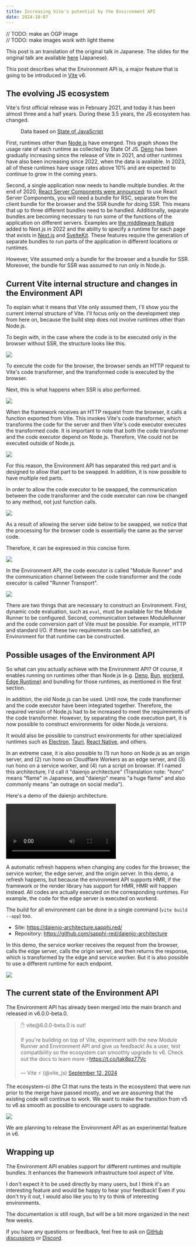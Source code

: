 ```yaml
---
title: Increasing Vite's potential by the Environment API
date: 2024-10-07
---
```


<script setup lang="ts">
import { defineClientComponent, useData } from 'vitepress'

const { isDark } = useData()
const LineChart = defineClientComponent(() => {
  return import('./assets/LineChart.vue')
})
</script>

<ArticleTitle />

// TODO: make an OGP image  
// TODO: make images work with light theme  

This post is an translation of the original talk in Japanese. The slides for the original talk are available [here](https://pre-vue-fes-2024-environment-api-slide.sapphi.red/) (Japanese).

This post describes what the Environment API is, a major feature that is going to be introduced in [Vite](https://vite.dev/) v6.

## The evolving JS ecosystem

Vite's first official release was in February 2021, and today it has been almost three and a half years.
During these 3.5 years, the JS ecosystem has changed.

<figure>
  <LineChart :height="300" :data="{
    labels: ['2020', '2021', '2022', '2023'],
    datasets: [
      {
        label: 'Node.js',
        backgroundColor: '#417e38',
        borderColor: '#417e38',
        data: [80.1, 71.5, 70.9, 74.3],
      },
      {
        label: 'Deno',
        backgroundColor: '#70ffaf',
        borderColor: '#70ffaf',
        data: [5.2, 5.6, 8.5, 11.9],
      },
      {
        label: 'Bun',
        backgroundColor: '#e8c98c',
        borderColor: '#e8c98c',
        data: [,,3.2, 17.4],
      },
      {
        label: 'Vercel Edge Runtime',
        backgroundColor: isDark ? '#ffffff' : '#000000',
        borderColor: isDark ? '#ffffff' : '#000000',
        data: [,,10.4, 15.8],
      },
      {
        label: 'Cloudflare Workers',
        backgroundColor: '#f63',
        borderColor: '#f63',
        data: [,,7.5, 10.6],
      },
    ],
  }" :options="{
    scales: {
      y: {
        title: {
          display: true,
          text: 'Usage (%)',
        },
        min: 0,
      },
    },
  }" />
  <figcaption>Data based on <a href="https://stateofjs.com/en-US">State of JavaScript</a></figcaption>
</figure>

First, runtimes other than [Node.js](https://nodejs.org/en) have emerged.
This graph shows the usage rate of each runtime as collected by State Of JS.
[Deno](https://deno.com/) has been gradually increasing since the release of Vite in 2021, and other runtimes have also been increasing since 2022, when the data is available.
In 2023, all of these runtimes have usage rates above 10% and are expected to continue to grow in the coming years.

Second, a single application now needs to handle multiple bundles.
At the end of 2020, [React Server Components were announced](https://react.dev/blog/2020/12/21/data-fetching-with-react-server-components): to use React Server Components, you will need a bundle for RSC, separate from the client bundle for the browser and the SSR bundle for doing SSR.
This means that up to three different bundles need to be handled.
Additionally, separate bundles are becoming necessary to run some of the functions of the application on different servers.
Examples are [the middleware feature](https://nextjs.org/docs/app/building-your-application/rendering/edge-and-nodejs-runtimes) added to Next.js in 2022 and the ability to specify a runtime for each page that exists in [Next.js](https://nextjs.org/docs/app/api-reference/file-conventions/route-segment-config#runtime) and [SvelteKit](https://kit.svelte.dev/docs/adapter-vercel#deployment-configuration).
These features require the generation of separate bundles to run parts of the application in different locations or runtimes.

However, Vite assumed only a bundle for the browser and a bundle for SSR. Moreover, the bundle for SSR was assumed to run only in Node.js.

## Current Vite internal structure and changes in the Environment API

To explain what it means that Vite only assumed them, I'll show you the current internal structure of Vite. I'll focus only on the development step from here on, because the build step does not involve runtimes other than Node.js.

To begin with, in the case where the code is to be executed only in the browser without SSR, the structure looks like this.

![](./assets/vite-env-architecture-old-1.svg)

To execute the code for the browser, the browser sends an HTTP request to Vite's code transformer, and the transformed code is executed by the browser.

Next, this is what happens when SSR is also performed.

![](./assets/vite-env-architecture-old-2.svg)

When the framework receives an HTTP request from the browser, it calls a function exported from Vite.
This invokes Vite's code transformer, which transforms the code for the server and then Vite's code executor executes the transformed code.
It is important to note that both the code transformer and the code executor depend on Node.js.
Therefore, Vite could not be executed outside of Node.js.

![](./assets/vite-env-architecture-old-3.svg)

For this reason, the Environment API has separated this red part and is designed to allow that part to be swapped.
In addition, it is now possible to have multiple red parts.

In order to allow the code executor to be swapped, the communication between the code transformer and the code executor can now be changed to any method, not just function calls.

![](./assets/vite-env-architecture-new-1.svg)

As a result of allowing the server side below to be swapped, we notice that the processing for the browser code is essentially the same as the server code.

Therefore, it can be expressed in this concise form.

![](./assets/vite-env-architecture-new-2.svg)

In the Environment API, the code executor is called "Module Runner" and the communication channel between the code transformer and the code executor is called "Runner Transport".

![](./assets/vite-env-architecture-new-3.svg)

There are two things that are necessary to construct an Environment.
First, dynamic code evaluation, such as `eval`, must be available for the Module Runner to be configured.
Second, communication between ModuleRunner and the code conversion part of Vite must be possible.
For example, HTTP and standard I/O.
If these two requirements can be satisfied, an Environment for that runtime can be constructed.

## Possible usages of the Environment API

So what can you actually achieve with the Environment API?
Of course, it enables running on runtimes other than Node.js (e.g. [Deno](https://deno.com/), [Bun](https://bun.sh/), [workerd](https://blog.cloudflare.com/workerd-open-source-workers-runtime/), [Edge Runtime](https://edge-runtime.vercel.app/)) and bundling for those runtimes, as mentioned in the first section.

In addition, the old Node.js can be used.
Until now, the code transformer and the code executor have been integrated together.
Therefore, the required version of Node.js had to be increased to meet the requirements of the code transformer.
However, by separating the code execution part, it is now possible to construct environments for older Node.js versions.

It would also be possible to construct environments for other specialized runtimes such as [Electron](https://www.electronjs.org/), [Tauri](https://tauri.app/), [React Native](https://reactnative.dev/), and others.

In an extreme case, it is also possible to (1) run hono on Node.js as an origin server, and (2) run hono on Cloudflare Workers as an edge server, and (3) run hono on a service worker, and (4) run a script on browser. If I named this architecture, I'd call it "daienjo architecture" (Translation note: "hono" means "flame" in Japanese, and "daienjo" means "a huge flame" and also commonly means "an outrage on social media").

Here's a demo of the daienjo architecture.

<video controls>
  <source type="video/webm" src="./assets/vite-env-demo.webm" />
  <source type="video/mp4" src="./assets/vite-env-demo.mp4" />
  <p>You browser does not support playing a video. You can <a href="./assets/vite-env-demo.mp4">download</a> the video instead.</p>
</video>

A automatic refresh happens when changing any codes for the browser, the service worker, the edge server, and the origin server.
In this demo, a refresh happens, but because the environment API supports HMR, if the framework or the render library has support for HMR, HMR will happen instead.
All codes are actually executed on the corresponding runtimes. For example, the code for the edge server is executed on workerd.

The build for all environment can be done in a single command (`vite build --app`) too.

- Site: https://daienjo-architecture.sapphi.red/
- Repository: https://github.com/sapphi-red/daienjo-architecture

In this demo, the service worker receives the request from the browser, calls the edge server, calls the origin server, and then returns the response, which is transformed by the edge and service worker.
But it is also possible to use a different runtime for each endpoint.

![](./assets/vite-env-demo-architecture.svg)

## The current state of the Environment API

The Environment API has already been merged into the main branch and released in v6.0.0-beta.0.

<blockquote class="twitter-tweet" :data-theme="isDark ? 'dark' : ''" data-cards="hidden"><p lang="en" dir="ltr">✋ vite@6.0.0-beta.0 is out!<br><br>If you&#39;re building on top of Vite, experiment with the new Module Runner and Environment API and give us feedback! As a user, test compatibility so the ecosystem can smoothly upgrade to v6. Check out the docs to learn more ⚡️<a href="https://t.co/tak8pz77Vc">https://t.co/tak8pz77Vc</a></p>&mdash; Vite ⚡ (@vite_js) <a href="https://twitter.com/vite_js/status/1834219516047294631?ref_src=twsrc%5Etfw">September 12, 2024</a></blockquote>

The ecosystem-ci (the CI that runs the tests in the ecosystem) that were run prior to the merge have passed mostly, and we are assuming that the existing code will continue to work.
We want to make the transition from v5 to v6 as smooth as possible to encourage users to upgrade.

![](./assets/vite-env-pr-ecosystem-ci-screenshot.png)

We are planning to release the Environment API as an experimental feature in v6.

## Wrapping up

The Environment API enables support for different runtimes and multiple bundles.
It enhances the framework infrastructure tool aspect of Vite.

I don't expect it to be used directly by many users, but I think it's an interesting feature and would be happy to hear your feedback!
Even if you don't try it out, I would also like you to try to think of interesting environments.

The documentation is still rough, but will be a bit more organized in the next few weeks.

If you have any questions or feedback, feel free to ask on [GitHub discussions](https://github.com/vitejs/vite/discussions/16358) or [Discord](https://chat.vite.dev/).
